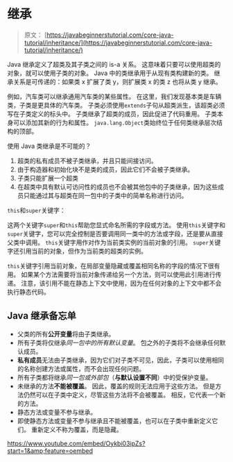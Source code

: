 # 继承

> 原文： [https://javabeginnerstutorial.com/core-java-tutorial/inheritance/](https://javabeginnerstutorial.com/core-java-tutorial/inheritance/)

Java 继承定义了超类及其子类之间的 is-a 关系。 这意味着只要可以使用超类的对象，就可以使用子类的对象。 Java 中的类继承用于从现有类构建新的类。 继承关系是可传递的：如果类 x 扩展了类 y，则扩展类 x 的类 z 也将从类 y 继承。

例如，汽车类可以继承通用汽车类的某些属性。 在这里，我们发现基本类是车辆类，子类是更具体的汽车类。 子类必须使用`extends`子句从超类派生，该超类必须写在子类定义的标头中。 子类继承了超类的成员，因此促进了代码重用。 子类本身可以添加其新的行为和属性。 `java.lang.Object`类始终位于任何类继承层次结构的顶部。

使用 Java 类继承是不可能的？

1.  超类的私有成员不被子类继承，并且只能间接访问。
2.  由于构造器和初始化块不是类的成员，因此它们不会被子类继承。
3.  子类只能扩展一个超类
4.  在超类中具有默认可访问性的成员也不会被其他包中的子类继承，因为这些成员只能通过其与超类在同一包中的子类中的简单名称进行访问。

`this`和`super`关键字：

这两个关键字`super`和`this`帮助您显式命名所需的字段或方法。 使用`this`关键字和`super`关键字，您可以完全控制是否要调用同一类中的方法或字段，还是要从直接父类中调用。 `this`关键字用作对作为当前类实例的当前对象的引用。 `super`关键字还引用当前的对象，但作为当前类的超类的实例。

`this`关键字引用当前对象，在局部变量隐藏或覆盖相同名称的字段的情况下很有用。 如果某个方法需要将当前对象传递给另一个方法，则可以使用此引用进行传递。 注意，该引用不能在静态上下文中使用，因为在任何对象的上下文中都不会执行静态代码。

## Java 继承备忘单

*   父类的所有**公开变量**将由子类继承。
*   所有子类将仅继承*同一包中的所有默认变量*。 包之外的子类将不会继承任何默认成员。
*   **私有成员**无法由子类继承，因为它们对子类不可见，因此，子类可以使用相同的名称创建方法或属性，而不会出现任何问题。
*   所有子类都将继承*同一包或外部包*（**与默认设置不同**）中的受保护变量。
*   未继承的方法**不能被覆盖**。 因此，覆盖的规则无法应用于这些方法。 但是方法仍然可以在子类中定义，尽管这些方法将不会被覆盖。 相反，它代表一个新的方法。
*   静态方法或变量不参与继承。
*   即使静态方法或变量不参与继承且不能被覆盖，也可以在子类中重新定义它们。 重新定义不称为覆盖，而是隐藏。

<https://www.youtube.com/embed/Oykbi03ipZs?start=1&amp;feature=oembed>

